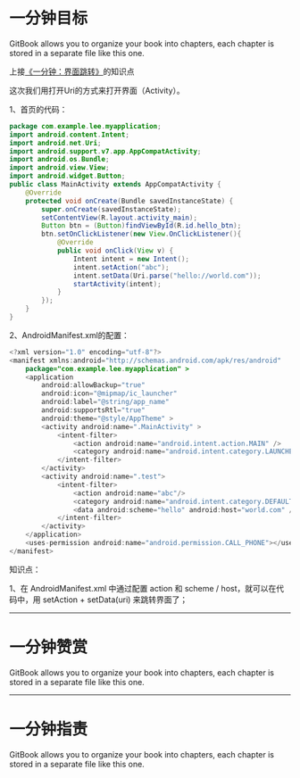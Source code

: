 # 一分钟目标

GitBook allows you to organize your book into chapters, each chapter is stored in a separate file like this one.

上接[《一分钟：界面跳转》](https://www.gitbook.com/book/dragon8github/android-one-minute/edit#/edit/master/yi-fen-zhong-ff1a-jie-mian-tiao-zhuan.md?_k=0mpcd3)的知识点

这次我们用打开Uri的方式来打开界面（Activity）。

1、首页的代码：

```java
package com.example.lee.myapplication;
import android.content.Intent;
import android.net.Uri;
import android.support.v7.app.AppCompatActivity;
import android.os.Bundle;
import android.view.View;
import android.widget.Button;
public class MainActivity extends AppCompatActivity {
    @Override
    protected void onCreate(Bundle savedInstanceState) {
        super.onCreate(savedInstanceState);
        setContentView(R.layout.activity_main);
        Button btn = (Button)findViewById(R.id.hello_btn);
        btn.setOnClickListener(new View.OnClickListener(){
            @Override
            public void onClick(View v) {
                Intent intent = new Intent();
                intent.setAction("abc");
                intent.setData(Uri.parse("hello://world.com"));
                startActivity(intent);
            }
        });
    }
}
```

2、AndroidManifest.xml的配置：

```java
<?xml version="1.0" encoding="utf-8"?>
<manifest xmlns:android="http://schemas.android.com/apk/res/android"
    package="com.example.lee.myapplication" >
    <application
        android:allowBackup="true"
        android:icon="@mipmap/ic_launcher"
        android:label="@string/app_name"
        android:supportsRtl="true"
        android:theme="@style/AppTheme" >
        <activity android:name=".MainActivity" >
            <intent-filter>
                <action android:name="android.intent.action.MAIN" />
                <category android:name="android.intent.category.LAUNCHER" />
            </intent-filter>
        </activity>
        <activity android:name=".test">
            <intent-filter>
                <action android:name="abc"/>
                <category android:name="android.intent.category.DEFAULT"/>
                <data android:scheme="hello" android:host="world.com" />
            </intent-filter>
        </activity>
    </application>
    <uses-permission android:name="android.permission.CALL_PHONE"></uses-permission>
</manifest>
```

知识点：

1、在 AndroidManifest.xml 中通过配置 action 和 scheme / host，就可以在代码中，用 setAction + setData\(uri\) 来跳转界面了；

---

# 一分钟赞赏

GitBook allows you to organize your book into chapters, each chapter is stored in a separate file like this one.

---

# 一分钟指责

GitBook allows you to organize your book into chapters, each chapter is stored in a separate file like this one.

